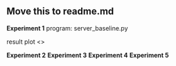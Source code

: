 ## Move this to readme.md




**Experiment 1**
program: server_baseline.py


result plot
<>



**Experiment 2**
**Experiment 3**
**Experiment 4**
**Experiment 5**